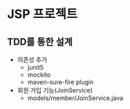 # JSP 프로젝트

## TDD를 통한 설계
- 의존성 추가
    - junit5
    - mockito
    - maven-sure-fire plugin
- 회원 가입 기능(JoinService)
   - models/member/JoinService.java